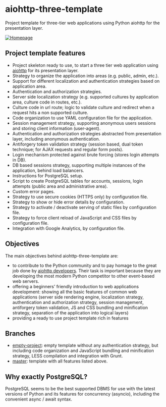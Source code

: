 # aiohttp-three-template
Project template for three-tier web applications using Python aiohttp for the presentation layer.

[![Homepage](https://robertoprevato.github.io/demos/aiohttp-template/homepage.png)](https://robertoprevato.github.io/demos/aiohttp-template/homepage.png)

## Project template features
* Project skeleton ready to use, to start a three tier web application using [aiohttp](http://aiohttp.readthedocs.io/en/stable/web.html) for its presentation layer.
* Strategy to organize the application into areas (e.g. public, admin, etc.).
* Support for different localization and authentication strategies based on application area.
* Authentication and authorization strategies.
* Server side localization strategy (e.g. supported cultures by application area, culture code in routes, etc.).
* Culture code in url route; logic to validate culture and redirect when a request hits a non supported culture.
* Code organization to use YAML configuration file for the application.
* Session management strategy, supporting anonymous users sessions and storing client information (user-agent).
* Authentication and authorization strategies abstracted from presentation layer, including anonymous authentication.
* Antiforgery token validation strategy (session based, dual token technique; for AJAX requests and regular form posts).
* Login mechanism protected against brute forcing (stores login attempts in DB).
* DB based sessions strategy, supporting multiple instances of the application, behind load balancers.
* Instructions for PostgreSQL setup.
* Script to create PostgreSQL tables for accounts, sessions, login attempts (public area and administrative area).
* Custom error pages.
* Strategy to use secure cookies (HTTPS only) by configuration file.
* Strategy to show or hide error details by configuration.
* Strategy to activate / deactivate serving of static files by configuration file.
* Strategy to force client reload of JavaScript and CSS files by configuration file.
* Integration with Google Analytics, by configuration file.

## Objectives
The main objectives behind aiohttp-three-template are:

* to contribute to the Python community and to pay homage to the great job done by [aiohttp developers](http://aiohttp.readthedocs.io/en/stable/). Their task is important because they are developing the most modern Python competitor to other event-based web servers.
* offering a beginners' friendly introduction to web applications development: showing all the basic features of common web applications (server side rendering engine, localization strategy, authentication and authorization strategy, session management, antiforgery token validation, JS and CSS bundling and minification strategy, separation of the application into logical layers)
* providing a ready to use project template rich in features

## Branches
* [empty-project](https://github.com/RobertoPrevato/aiohttp-three-template/tree/empty-project): empty template without any authentication strategy, but including code organization and JavaScript bundling and minification strategy, LESS compilation and integration with Grunt.
* [master](https://github.com/RobertoPrevato/aiohttp-three-template/tree/master): template with all features listed above.

## Why exactly PostgreSQL?
PostgreSQL seems to be the best supported DBMS for use with the latest versions of Python and its features for concurrency (asyncio), including the convenient async / await syntax.
